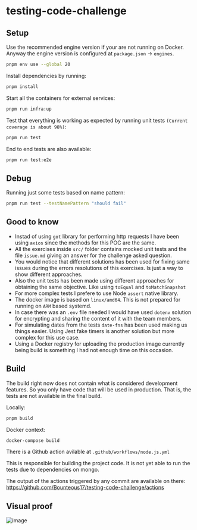 # testing-code-challenge

## Setup

Use the recommended engine version if your are not running on Docker. Anyway the engine version is configured at `package.json` -> `engines`.
```bash
pnpm env use --global 20
```

Install dependencies by running:

```bash
pnpm install
```

Start all the containers for external services:
```bash
pnpm run infra:up
```

Test that everything is working as expected by running unit tests `(Current coverage is about 98%)`:

```bash
pnpm run test
```

End to end tests are also available:

```bash
pnpm run test:e2e
```

## Debug

Running just some tests based on name pattern:
```bash
pnpm run test --testNamePattern "should fail"
```

## Good to know

- Instad of using `got` library for performing http requests I have been using `axios` since the methods for this POC are the same.
- All the exercises inside `src/` folder contains mocked unit tests and the file `issue.md` giving an answer for the challenge asked question.
- You would notice that different solutions has been used for fixing same issues during the errors resolutions of this exercises. Is just a way to show different approaches.
- Also the unit tests has been made using different approaches for obtaining the same objective. Like using `toEqual` and `toMatchSnapshot`
- For more complex tests I prefere to use Node `assert` native library.
- The docker image is based on `linux/amd64`. This is not prepared for running on `ARM` based systemd.
- In case there was an `.env` file needed I would have used `dotenv` solution for encrypting and sharing the content of it with the team members.
- For simulating dates from the tests `date-fns` has been used making us things easier. Using Jest fake timers is another solution but more complex for this use case.
- Using a Docker registry for uploading the production image currently being build is something I had not enough time on this occasion.

## Build

The build right now does not contain what is considered development features. So you only have code that will be used in production. That is, the tests are not available in the final build.

Locally:
```bash
pnpm build
```
Docker context:
```bash
docker-compose build
```

There is a Github action avilable at `.github/workflows/node.js.yml`

This is responsible for building the project code. It is not yet able to run the tests due to dependencies on mongo.

The output of the actions triggered by any commit are available on there: https://github.com/Bounteous17/testing-code-challenge/actions

## Visual proof

![image](https://github.com/Bounteous17/testing-code-challenge/assets/16175933/849703ed-1ad3-4f99-b307-6b5c77daf80c)


